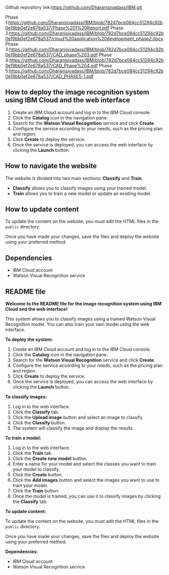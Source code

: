 Github repository link:https://github.com/Dharanisivadass/IBM.git

Phase 1:https://github.com/Dharanisivadass/IBM/blob/782d7bce084cc51294c92b0e19bb0ef2e678a537/Phase%201%20Report.pdf
Phase 2:https://github.com/Dharanisivadass/IBM/blob/782d7bce084cc51294c92b0e19bb0ef2e678a537/cloud%20application%20development_phase2.docx
Phase 3:https://github.com/Dharanisivadass/IBM/blob/782d7bce084cc51294c92b0e19bb0ef2e678a537/CAD_phase%203.pdf
Phase 4:https://github.com/Dharanisivadass/IBM/blob/782d7bce084cc51294c92b0e19bb0ef2e678a537/CAD_Phase%204.pdf
Phase 5:https://github.com/Dharanisivadass/IBM/blob/782d7bce084cc51294c92b0e19bb0ef2e678a537/CAD_PHASE5-1.pdf
## How to deploy the image recognition system using IBM Cloud and the web interface

1. Create an IBM Cloud account and log in to the IBM Cloud console.
2. Click the **Catalog** icon in the navigation pane.
3. Search for the **Watson Visual Recognition** service and click **Create**.
4. Configure the service according to your needs, such as the pricing plan and region.
5. Click **Create** to deploy the service.
6. Once the service is deployed, you can access the web interface by clicking the **Launch** button.

## How to navigate the website

The website is divided into two main sections: **Classify** and **Train**.

* **Classify** allows you to classify images using your trained model.
* **Train** allows you to train a new model or update an existing model.

## How to update content

To update the content on the website, you must edit the HTML files in the `public` directory.

Once you have made your changes, save the files and deploy the website using your preferred method.

## Dependencies

* IBM Cloud account
* Watson Visual Recognition service

## README file

**Welcome to the README file for the image recognition system using IBM Cloud and the web interface!**

This system allows you to classify images using a trained Watson Visual Recognition model. You can also train your own model using the web interface.

**To deploy the system:**

1. Create an IBM Cloud account and log in to the IBM Cloud console.
2. Click the **Catalog** icon in the navigation pane.
3. Search for the **Watson Visual Recognition** service and click **Create**.
4. Configure the service according to your needs, such as the pricing plan and region.
5. Click **Create** to deploy the service.
6. Once the service is deployed, you can access the web interface by clicking the **Launch** button.

**To classify images:**

1. Log in to the web interface.
2. Click the **Classify** tab.
3. Click the **Upload image** button and select an image to classify.
4. Click the **Classify** button.
5. The system will classify the image and display the results.

**To train a model:**

1. Log in to the web interface.
2. Click the **Train** tab.
3. Click the **Create new model** button.
4. Enter a name for your model and select the classes you want to train your model to classify.
5. Click the **Create** button.
6. Click the **Add images** button and select the images you want to use to train your model.
7. Click the **Train** button.
8. Once the model is trained, you can use it to classify images by clicking the **Classify** tab.

**To update content:**

To update the content on the website, you must edit the HTML files in the `public` directory.

Once you have made your changes, save the files and deploy the website using your preferred method.

**Dependencies:**

* IBM Cloud account
* Watson Visual Recognition service
